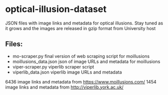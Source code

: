 # optical-illusion-dataset
JSON files with image links and metadata for optical illusions. Stay tuned as it grows and the images are released in gzip format from University host

## Files:

* mo-scraper.py	   final version of web scraping script for moillusions
* moillusions_data.json	 json of image URLs and metadata for moillusions
* viper-scraper.py	viperlib scraper script
* viperlib_data.json viperlib image URLs and metadata

6436 image links and metadata from https://www.moillusions.com/
1454 image links and metadata from http://viperlib.york.ac.uk/
